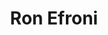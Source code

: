 ---
avatar: /images/people/ron-efroni.jpg
avatar_small: /images/people/ron-efroni_small.jpg
bio: CEO at Flox
homepage: https://flox.dev/
instagram: null
linkedin: https://www.linkedin.com/in/ronefroni/
title: Ron Efroni
twitter: null
type: guest
username: ron-efroni
youtube: null
---